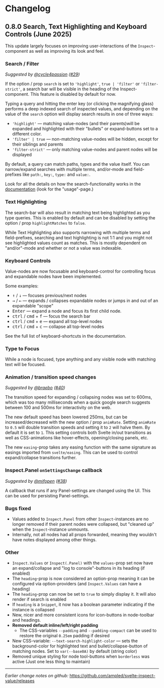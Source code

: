# Changelog

## 0.8.0 Search, Text Highlighting and Keyboard Controls (June 2025)

This update largely focuses on improving user-interactions of the `Inspect`-component as well as improving its look and feel.

### Search / Filter

_Suggested by [@cycle4passion](https://github.com/cycle4passion) ([#29](https://github.com/ampled/svelte-inspect-value/issues/29))_

If the option / prop `search` is set to `'highlight'`, `true | 'filter'` or `'filter-strict'`, a search bar will be visible in the heading of the Inspect-component. This feature is disabled by default for now.

Typing a query and hitting the enter key (or clicking the magnifying glass) performs a deep indexed search of inspected values, and depending on the value of the `search` option will display search results in one of three ways:

- `'highlight'` — matching value-nodes (and their parents)will be expanded and highlighted with their "bullets" or expand-buttons set to a different color.
- `'filter' | true` — non-matching value-nodes will be hidden, except for their siblings and parents
- `'filter-strict'` — only matching value-nodes and parent nodes will be displayed

By default, a query can match paths, types and the value itself. You can narrow/expand searches with multiple terms, and/or-mode and field-prefixes like `path:`, `key:`, `type:` and `value:`.

Look for all the details on how the search-functionality works in the [documentation](https://inspect.eirik.space) (look for the "usage"-page.)

### Text Highlighting

The search-bar will also result in matching text being highlighted as you type queries. This is enabled by default and can be disabled by setting the option / prop `highlightMatches` to `false`.

While Text Highlighting also supports narrowing with multiple terms and field-prefixes, searching and text highlighting is not 1:1 and you might not see highlighted values count as matches. This is mostly dependent on "and/or"-mode and whether or not a value was indexable.

### Keyboard Controls

Value-nodes are now focusable and keyboard-control for controlling focus and expandable nodes have been implemented.

Some examples:

- <kbd>↑</kbd> / <kbd>↓</kbd> — focuses previous/next nodes
- <kbd>→</kbd> / <kbd>←</kbd> — expands / collapses expandable nodes or jumps in and out of an expandable "scope"
- <kbd>Enter</kbd> — expand a node and focus its first child node.
- <kbd>ctrl</kbd> / <kbd>cmd</kbd> + <kbd>f</kbd> — focus the search bar
- <kbd>ctrl</kbd> / <kbd>cmd</kbd> + <kbd>e</kbd> — expand all top-level nodes
- <kbd>ctrl</kbd> / <kbd>cmd</kbd> + <kbd>c</kbd> — collapse all top-level nodes

See the full list of keyboard-shortcuts in the documentation.

### Type to Focus

While a node is focused, type anything and any visible node with matching text will be focused.

### Animation / transition speed changes

_Suggested by [@braebo](https://github.com/braebo) ([#40](https://github.com/ampled/svelte-inspect-value/issues/40))_

The transition speed for expanding / collapsing nodes was set to 600ms, which was too many milliseconds when a quick google search suggests between 100 and 500ms for interactivity on the web.

The new default speed has been lowered 250ms, but can be increased/decreased with the new option / prop `animRate`. Setting `animRate` to `0.5` will double transition speeds and setting it to `2` will halve them. By default it is set to `1`. This setting controls both Svelte in/out transitions as well as CSS-animations like hover-effects, opening/closing panels, etc.

The new `easing`-prop takes any easing function with the same signature as easings imported from `svelte/easing`. This can be used to control expand/collapse transitions further.

### Inspect.Panel `onSettingsChange` callback

_Suggested by [@mifopen](https://github.com/mifopen) ([#38](https://github.com/ampled/svelte-inspect-value/issues/38))_

A callback that runs if any Panel-settings are changed using the UI.
This can be used for persisting Panel-settings.

### Bugs fixed

- Values added to `Inspect.Panel` from other `Inspect`-instances are no longer removed if their parent nodes were collapsed, but "cleaned up" when the `Inspect`-instance unmounts.
- Internally, not all nodes had all props forwarded, meaning they wouldn't have notes displayed among other things.

### Other

- `Inspect.Values` or `Inspect(.Panel)` with the `values`-prop set now have an expand/collapse and "log to console"-buttons in its heading (if enabled)
- The `heading`-prop is now considered an option-prop meaning it can be configured via option-providers (and `Inspect.Values` can have a heading)
- The `heading`-prop can now be set to `true` to simply display it. It will also render if search is enabled
- If `heading` is a `Snippet`, it now has a boolean parameter indicating if the instance is collapsed
- New, nicer and more consistent icons for icon-buttons in node-toolbar and headings.
- **Removed default inline/left/right padding**
  - The CSS-variables `--padding` and `--padding-compact` can be used to restore the original `0.25em` padding if desired
- New CSS-variable: `--text-search-highlight-color` — sets the background-color for highlighted text and bullet/collapse-button of matching nodes. Set to `var(--base0A)` by default (string color)
- Removed unique styling for node tool-buttons when `borderless` was active (Just one less thing to maintain)

---

_Earlier change notes on github:_ https://github.com/ampled/svelte-inspect-value/releases
